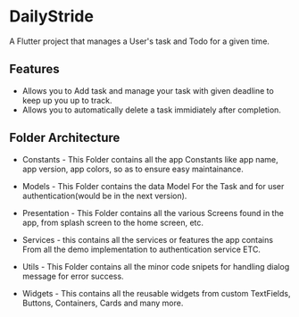 # DailyStride

A Flutter project that manages a User's task and Todo for a given time.

## Features

* Allows you to Add task and manage your task with given deadline to keep up you up to track.
* Allows you to automatically delete a task immidiately after completion.

 ## Folder Architecture
 * Constants -  This Folder contains all the app Constants like app name, app version, app colors, so as to ensure easy maintainance.

 * Models - This Folder contains the data Model For the Task and for user authentication(would be in the next version).

 * Presentation - This Folder contains all the various Screens found in the app, from splash screen to the home screen, etc.

 * Services - this contains all the services or features the app contains From all the demo implementation to authentication service ETC.

 * Utils  -  This Folder contains all the minor code snipets for handling dialog message for error success.

 * Widgets - This contains all the reusable widgets from custom TextFields, Buttons, Containers, Cards and many more.
 